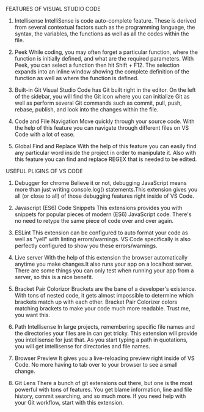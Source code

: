 FEATURES OF VISUAL STUDIO CODE

1. Intellisense
IntelliSense is code auto-complete feature. These is derived from several contextual factors such as the programming language, the syntax, the variables, the functions as well as all the codes within the file.

2. Peek
While coding, you may often forget a particular function, where the function is initially defined, and what are the required parameters.
With Peek, you can select a function then hit Shift + F12. The selection expands into an inline window showing the complete definition of the function as well as where the function is defined. 

3. Built-in Git
Visual Studio Code has Git built right in the editor. On the left of the sidebar, you will find the Git icon where you can initialize Git as well as perform several Git commands such as commit, pull, push, rebase, publish, and look into the changes within the file.

4. Code and File Navigation
Move quickly through your source code. With the help of this feature you can navigate through different files on VS Code with a lot of ease.

5. Global Find and Replace
With the help of this feature you can easily find any particular word inside the project in order to manipulate it. Also with this feature you can find and replace REGEX that is needed to be edited.


USEFUL PLIGINS OF VS CODE

1. Debugger for chrome
Believe it or not, debugging JavaScript means more than just writing console.log() statements.This extension gives you all (or close to all) of those debugging features right inside of VS Code.

2. Javascript (ES6) Code Snippets
This extensions provides you with snippets for popular pieces of modern (ES6) JavaScript code. There's no need to retype the same piece of code over and over again.

3. ESLint
This extension can be configured to auto format your code as well as "yell" with linting errors/warnings. VS Code specifically is also perfectly configured to show you these errors/warnings.

4. Live server
With the help of this extension the browser automatically anytime you make changes.It also runs your app on a localhost server. There are some things you can only test when running your app from a server, so this is a nice benefit.

5. Bracket Pair Colorizor
Brackets are the bane of a developer's existence. With tons of nested code, it gets almost impossible to determine which brackets match up with each other. Bracket Pair Colorizer colors matching brackets to make your code much more readable. Trust me, you want this.

6. Path Intellisense
In large projects, remembering specific file names and the directories your files are in can get tricky. This extension will provide you intellisense for just that. As you start typing a path in quotations, you will get intellisense for directories and file names.

7. Browser Preview
It gives you a live-reloading preview right inside of VS Code. No more having to tab over to your browser to see a small change.

8. Git Lens
There a bunch of git extensions out there, but one is the most powerful with tons of features. You get blame information, line and file history, commit searching, and so much more. If you need help with your Git workflow, start with this extension.

